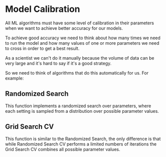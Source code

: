 # Model Calibration

All ML algorithms must have some level of calibration in their parameters when we want to achieve better accuracy for our models.

To achieve good accuracy we need to think about how many times we need to run the model and how many values of one or more parameters we need to cross in order to get a best result.

As a scientist we can't do it manually because the volume of data can be very large and it's hard to say if it's a good strategy.

So we need to think of algorithms that do this automatically for us. For example:

## Randomized Search
This function implements a randomized search over parameters, where each setting is sampled from a distribution over possible parameter values.

## Grid Search CV
This function is similar to the Randomized Search, the only difference is that while Randomized Search CV performs a limited numbers of iterations the Grid Search CV combines all possible parameter values. 
